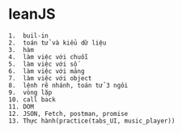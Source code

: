 # leanJS

    1.  buil-in
    2.  toán tử và kiểu dữ liệu
    3.  hàm
    4.  làm việc với chuỗi
    5.  làm việc với số
    6.  làm việc với mảng
    7.  làm việc với object
    8.  lệnh rẽ nhánh, toán tử 3 ngôi
    9.  vòng lặp
    10. call back
    11. DOM
    12. JSON, Fetch, postman, promise
    13. Thực hành(practice(tabs_UI, music_player))
